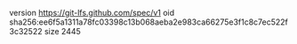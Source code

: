 version https://git-lfs.github.com/spec/v1
oid sha256:ee6f5a1311a78fc03398c13b068aeba2e983ca66275e3f1c8c7ec522f3c32522
size 2445
